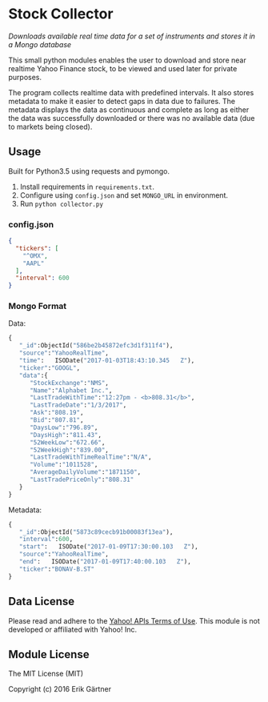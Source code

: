 # Stock Collector
*Downloads available real time data for a set of instruments and stores it in a Mongo database*

This small python modules enables the user to download and store near realtime Yahoo Finance stock, to be viewed and used later for private purposes.

The program collects realtime data with predefined intervals. It also stores metadata to make it easier to detect gaps in data due to failures. The metadata displays the data as continuous and complete as long as either the data was successfully downloaded or there was no available data (due to markets being closed).

## Usage
Built for Python3.5 using requests and pymongo.

1. Install requirements in `requirements.txt`.
2. Configure using `config.json` and set `MONGO_URL` in environment.
3. Run `python collector.py`

### config.json
```json
{
  "tickers": [
    "^OMX",
    "AAPL"
  ],
  "interval": 600
}
```

### Mongo Format
Data:
```python
{  
   "_id":ObjectId("586be2b45872efc3d1f311f4"),
   "source":"YahooRealTime",
   "time":   ISODate("2017-01-03T18:43:10.345   Z"),
   "ticker":"GOOGL",
   "data":{  
      "StockExchange":"NMS",
      "Name":"Alphabet Inc.",
      "LastTradeWithTime":"12:27pm - <b>808.31</b>",
      "LastTradeDate":"1/3/2017",
      "Ask":"808.19",
      "Bid":"807.81",
      "DaysLow":"796.89",
      "DaysHigh":"811.43",
      "52WeekLow":"672.66",
      "52WeekHigh":"839.00",
      "LastTradeWithTimeRealTime":"N/A",
      "Volume":"1011528",
      "AverageDailyVolume":"1871150",
      "LastTradePriceOnly":"808.31"
   }
}
```
Metadata:
```python
{  
   "_id":ObjectId("5873c89cecb91b00083f13ea"),
   "interval":600,
   "start":   ISODate("2017-01-09T17:30:00.103   Z"),
   "source":"YahooRealTime",
   "end":   ISODate("2017-01-09T17:40:00.103   Z"),
   "ticker":"BONAV-B.ST"
}
```

## Data License
Please read and adhere to the [Yahoo! APIs Terms of Use](https://policies.yahoo.com/us/en/yahoo/terms/product-atos/apiforydn/index.htm). This module is not developed or affiliated with Yahoo! Inc.

## Module License
The MIT License (MIT)

Copyright (c) 2016 Erik Gärtner
